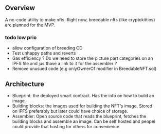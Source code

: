 ## Overview

A no-code utility to make nfts. 
Right now, breedable nfts (like cryptokitties) are planned for the MVP.

### todo low prio
- allow configuration of breeding CD
- Test unhappy paths and reverts
- Gas efficiency ? Do we need to store the picture part categories on an IPFS file and jus thave a link to it for the assembler ?
- Remove unusued code (e.g onlyOwnerOf modifier in BreedableNFT.sol)



## Architecture

- Blueprint: the deployed smart contract. Has the info on how to build an image.
- Building blocks: the images used for building the NFT's image. Stored on IPFS preferably but later could have choice of storage.
- Assembler: Open source code that reads the blueprint, fetches the building blocks and assemble an image. Can be self hosted and peopel could provide that hosting for others for convenience.
